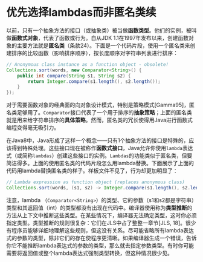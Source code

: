# 优先选择lambdas而非匿名类续

以前，只有一个抽象方法的接口（或抽象类）被当做**函数类型**。他们的实例，被叫做**函数式对象**，代表了函数或行为。自从JDK 1.1在1997年发布以来，创建函数对象的主要方法就是**匿名类**（条款24）。下面是一个代码片段，使用一个匿名类来创建排序的比较函数（影响排序顺序），按长度顺序对字符串列表进行排序：

```java
// Anonymous class instance as a function object - obsolete!
Collections.sort(words, new Comparator<String>() {
	public int compare(String s1, String s2) {
		return Integer.compare(s1.length(), s2.length());
	}
});
```

对于需要函数对象的经典面的向对象设计模式，特别是策略模式[Gamma95]，匿名类足够用了。`Comparator`接口代表了一个用于排序的**抽象策略**；上面的匿名类就是用来给字符串排序的**具体策略**。然而，匿名类的冗长使得用Java进行函数式编程变得毫无吸引力。

在Java8中，Java形成了这样一个概念——只有1个抽象方法的接口是特殊的，应该得到特殊处理。这些接口现在被称作**函数式接口**，Java允许你使用`lambda`表达式（或简称`lambdas`）创建这些接口的实例。`Lambdas`的功能类似于匿名类，但要简洁得多。上面的使用匿名类的代码片段怎么用lambda替换。下面展示了上面的代码用lambda替换匿名类的样子。样板文件不见了，行为却更加明显了：

```java
// Lambda expression as function object (replaces anonymous class)
Collections.sort(words, (s1, s2) -> Integer.compare(s1.length(), s2.length()));
```

注意，lambda （`Comparator<String>`）的类型、它的参数（s1和s2都是字符串）类型和其返回值（int）的类型都没有出现在代码中。编译器使用称为**类型推断**的方法从上下文中推断这些类型。在某些情况下，编译器无法确定类型，这时你必须指定类型。类型推断的规则很复杂：它们在JLS中占了整整一章节[JLS, 18]。很少有程序员能够详细地理解这些规则，但这没有关系。尽可能省略所有lambda表达式的参数的类型，除非它们的存在使程序更清晰。如果编译器生成一个错误，告诉你它不能推断lambda表达式的参数的类型，那么就去指定参数类型。有时你可能需要将返回值或整个lambda表达式强制类型转换，但这种情况很少见。